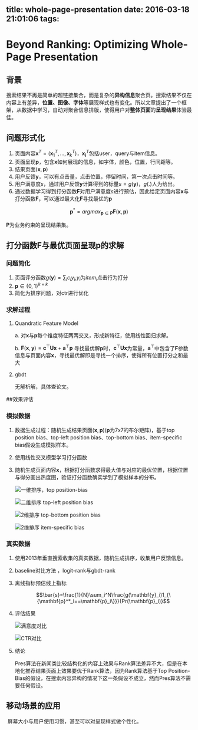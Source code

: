 title: whole-page-presentation
date: 2016-03-18 21:01:06
tags:
---

# Beyond Ranking: Optimizing Whole-Page Presentation



## 背景

搜索结果不再是简单的超链接集合，而是复杂的**异构信息**聚合页。搜索结果不仅在内容上有差异，**位置、图像、字体**等展现样式也有变化。所以文章提出了一个框架，从数据中学习，自动对聚合信息排版，使得用户对**整体页面**的**呈现结果**体验最佳。



## 问题形式化

1. 页面内容$\mathbf{x}^T=(\mathbf{x}_1^T,\dots, \mathbf{x}_k^T)$，$\mathbf{x_i}^T$包括user，query与item信息。
2. 页面呈现$\mathbf{p}$，包含$\mathbf{x}$如何展现的信息，如字体，颜色，位置，行间距等。
3. 结果页面$(\mathbf{x},\mathbf{p})$
4. 用户反馈$\mathbf{y}$，可以有点击量，点击位置，停留时间，第一次点击时间等。
5. 用户满意度$s$，通过用户反馈$\mathbf{y}$计算得到的标量$s=g(\mathbf{y})$，$g(.)$人为给出。
6. 通过数据学习得到打分函数$\mathbf{F}$对用户满意度$s$进行预估，因此给定页面内容$\mathbf{x}$与打分函数$\mathbf{F}$，可以通过最大化$\mathbf{F}$寻找最优的$\mathbf{p}$

$$\mathbf{p}^*=argmax_{\mathbf{p} \in \mathbf{P}}\mathbf{F}(\mathbf{x}, \mathbf{p})$$

$\mathbf{P}$为业务约束的呈现结果集。



## 打分函数$\mathbf{F}$与最优页面呈现$\mathbf{p}$的求解

### 问题简化

1. 页面评分函数$g(\mathbf{y})=\sum_i c_iy_i$,$y_i$为$item_i$点击行为打分
2. $\mathbf{p} \in \{0, 1\}^{k\times k}$
3. 简化为排序问题，对ctr进行优化

### 求解过程

1. Quandratic Feature Model

   a.	对$\mathbf{x}$与$\mathbf{p}$每个维度特征两两交叉，形成新特征，使用线性回归求解。

   b.	$\mathbf{F}(\mathbf{x}, \mathbf{y})=\mathbf{c}^{\top}\mathbf{U}\mathbf{x}+\mathbf{a}^{\top}\mathbf{p}$ 寻找最优解$\mathbf{p}$时，$\mathbf{c}^{\top}\mathbf{U}\mathbf{x}$为常量，$\mathbf{a}^{\top}$中包含了$\mathbf{F}$参数信息与页面内容$\mathbf{x}$，寻找最优解即是寻找一个排序，使得所有位置打分之和最大

2. gbdt

   无解析解，具体查论文。



##效果评估

### 模拟数据

1. 数据生成过程：随机生成结果页面$(\mathbf{x},\mathbf{p})$($\mathbf{p}$为7x7的布尔矩阵)，基于top position bias、top-left position bias、top-bottom bias、item-specific bias假设生成模拟样本。

2. 使用线性交叉模型学习打分函数

3. 随机生成页面内容$\mathbf{x}$，根据打分函数求得最大值与对应的最优位置，根据位置与得分画出热度图，验证打分函数确实学到了模拟样本的分布。

   ![一维排序，top position-bias](figs/fig1.png)

   ![二维排序 top-left position bias](figs/fig2.png)

   ![2维排序 top-bottom position bias](figs/fig3.png)

   ![2维排序 item-specific bias](figs/fig4.png)

### 真实数据

1. 使用2013年垂直搜索收集的真实数据，随机生成排序，收集用户反馈信息。
2. baseline对比方法 ，logit-rank与gbdt-rank
3. 离线指标预估线上指标

   $$\bar{s}=\frac{1}{N}\sum_i^N\frac{g(\mathbf{y}_i)1_{\{\mathbf{p}^*_i==\mathbf{p}_i\}}}{Pr(\mathbf{p}_i)}$$

4. 评估结果

   ![满意度对比](figs/fig5.png)

   ![CTR对比](figs/fig6.png)

5. 结论

   Pres算法在新闻类比较结构化的内容上效果与Rank算法差异不大，但是在本地化推荐结果页面上效果要优于Rank算法，因为Rank算法基于Top Position-Bias的假设，在搜索内容异构的情况下这一条假设不成立，然而Pres算法不需要任何假设。

## 移动场景的应用

​	屏幕大小与用户使用习惯，甚至可以对呈现样式做个性化。

